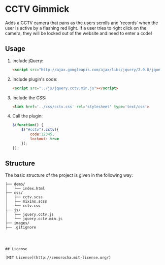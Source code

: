 ﻿CCTV Gimmick
============

Adds a CCTV camera that pans as the users scrolls and 'records' when the user is active by a flashing red light. If a user tries to right click on the camera, they will be locked out of the website and need to enter a code!

## Usage

1. Include jQuery:

	```html
	<script src="http://ajax.googleapis.com/ajax/libs/jquery/2.0.0/jquery.min.js"></script>
	```

2. Include plugin's code:

	```html
	<script src="../js/jquery.cctv.min.js"></script>
	```
3. Include the CSS:

	```html
	<link href='../css/cctv.css' rel='stylesheet' type='text/css'>
	```
	
4. Call the plugin:

	```javascript
	$(function() {
		$("#cctv").cctv({
			code:12345,
			lockout: true
		});
	});
	```
	
## Structure

The basic structure of the project is given in the following way:

```
├── demo/
│   └── index.html
├── css/
│   ├── cctv.scss
│   ├── mixins.scss
│   └── cctv.css
├── js/
│   ├── jquery.cctv.js
│   └── jquery.cctv.min.js
├── images/
├── .gitignore




## License

[MIT License](http://zenorocha.mit-license.org/)


